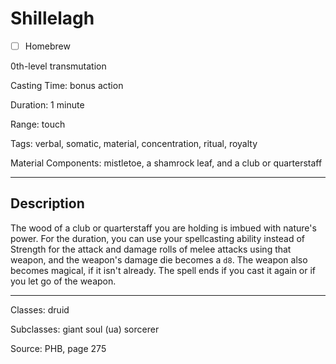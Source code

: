 # Shillelagh

- [ ] Homebrew

0th-level transmutation

Casting Time: bonus action

Duration: 1 minute

Range: touch

Tags: verbal, somatic, material, concentration, ritual, royalty

Material Components: mistletoe, a shamrock leaf, and a club or quarterstaff

---

## Description
The wood of a club or quarterstaff you are holding is imbued with nature's power. For the duration, you can use your spellcasting ability instead of Strength for the attack and damage rolls of melee attacks using that weapon, and the weapon's damage die becomes a `d8`. The weapon also becomes magical, if it isn't already. The spell ends if you cast it again or if you let go of the weapon.

---

Classes: druid

Subclasses: giant soul (ua) sorcerer

Source: PHB, page 275
